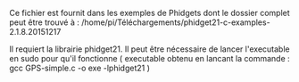 Ce fichier est fournit dans les exemples de Phidgets dont le dossier complet peut être trouvé à : 
/home/pi/Téléchargements/phidget21-c-examples-2.1.8.20151217

Il requiert la librairie phidget21.
Il peut être nécessaire de lancer l'executable en sudo pour qu'il fonctionne ( executable obtenu en lancant la commande : gcc GPS-simple.c -o exe -lphidget21 )
